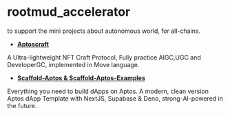 # rootmud_accelerator
to support the mini projects about autonomous world, for all-chains.

* **[Aptoscraft](https://github.com/rootMUD/aptoscraft)**

A Ultra-lightweight NFT Craft Protocol, Fully practice AIGC,UGC and DeveloperGC, implemented in Move language.

* **[Scaffold-Aptos & Scaffold-Aptos-Examples](https://github.com/rootMUD/scaffold-aptos-examples)**

Everything you need to build dApps on Aptos. A modern, clean version Aptos dApp Template with NextJS, Supabase & Deno, strong-AI-powered in the future.
